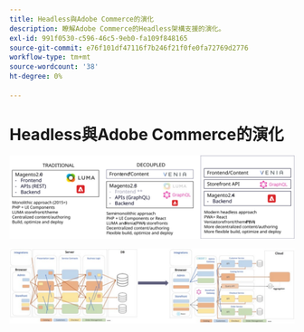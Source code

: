 ```yaml
---
title: Headless與Adobe Commerce的演化
description: 瞭解Adobe Commerce的Headless架構支援的演化。
exl-id: 991f0530-c596-46c5-9eb0-fa109f848165
source-git-commit: e76f101df47116f7b246f21f0fe0fa72769d2776
workflow-type: tm+mt
source-wordcount: '38'
ht-degree: 0%

---
```


# Headless與Adobe Commerce的演化

![傳統、分離式和Headless商務架構的比較](../../../assets/playbooks/headless-evolution-table.svg)

![傳統、分離式和Headless商務架構的比較](../../../assets/playbooks/headless-evolution-diagram.svg)
